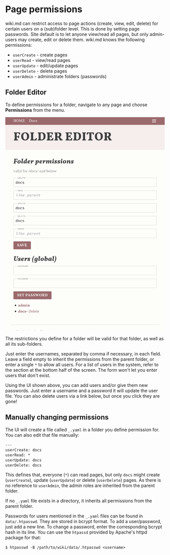 # Page permissions

wiki.md can restrict access to page actions (create, view, edit, delete) for certain users on a (sub)folder level. This is done by setting page passwords. Site default is to let anyone view/read all pages, but only admin-users may create, edit or delete them. wiki.md knows the following permissions:

* `userCreate` - create pages
* `userRead` - view/read pages
* `userUpdate` - edit/update pages
* `userDelete` - delete pages
* `userAdmin` - administrate folders (passwords)

## Folder Editor

To define permissions for a folder, navigate to any page and choose **Permissions** from the menu.

<img src="permissions.png" alt="[Folder Editor]" width="512"/>

The restrictions you define for a folder will be valid for that folder, as well as all its sub-folders.

Just enter the usernames, separated by comma if necessary, in each field. Leave a field empty to inherit the permissions from the parent folder, or enter a single `*` to allow all users. For a list of users in the system, refer to the section at the bottom half of the screen. The form won't let you enter users that don't exist.

Using the UI shown above, you can add users and/or give them new passwords. Just enter a username and a password it will update the user file. You can also delete users via a link below, but once you click they are gone!

## Manually changing permissions

The UI will create a file called `_.yaml` in a folder you define permission for. You can also edit that file manually:

```
---
userCreate: docs
userRead: *
userUpdate: docs
userDelete: docs
```

This defines that, everyone (`*`) can read pages, but only `docs` might create (`userCreate`), update (`userUpdate`) or delete (`userDelete`) pages. As there is no reference to `userAdmin`, the admin roles are inherited from the parent folder.

If no `_.yaml` file exists in a directory, it inherits all permissions from the parent folder.

Passwords for users mentioned in the `_.yaml` files can be found in `data/.htpasswd`. They are stored in bcrypt format. To add a user/password, just add a new line. To change a password, enter the corresponding bcrypt hash in its line. You can use the `htpassd` provided by Apache's httpd package for that:

```
$ htpasswd -B /path/to/wiki/data/.htpasswd <username>
```
